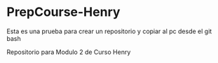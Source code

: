 # PrepCourse-Henry
Esta es una prueba para crear un repositorio y copiar al pc desde el git bash

Repositorio para Modulo 2 de Curso Henry
